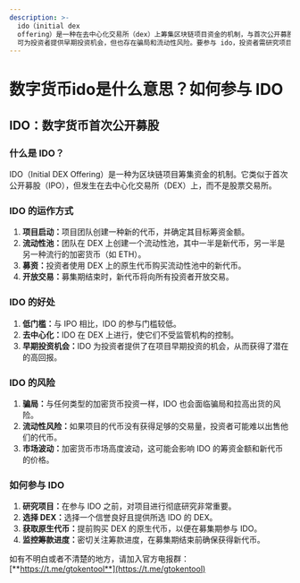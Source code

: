 ```yaml
---
description: >-
  ido（initial dex
  offering）是一种在去中心化交易所（dex）上筹集区块链项目资金的机制，与首次公开募股（ipo）类似，但门槛较低，且不受监管。ido
  可为投资者提供早期投资机会，但也存在骗局和流动性风险。要参与 ido，投资者需研究项目，选择 dex，获取原生代币，并监控筹款进度。
---
```


# 数字货币ido是什么意思？如何参与 IDO

## IDO：数字货币首次公开募股

### 什么是 IDO？

IDO（Initial DEX Offering）是一种为区块链项目筹集资金的机制。它类似于首次公开募股（IPO），但发生在去中心化交易所（DEX）上，而不是股票交易所。

### IDO 的运作方式

1. **项目启动：**&#x9879;目团队创建一种新的代币，并确定其目标筹资金额。
2. **流动性池：**&#x56E2;队在 DEX 上创建一个流动性池，其中一半是新代币，另一半是另一种流行的加密货币（如 ETH）。
3. **募资：**&#x6295;资者使用 DEX 上的原生代币购买流动性池中的新代币。
4. **开放交易：**&#x52DF;集期结束时，新代币将向所有投资者开放交易。

### IDO 的好处

1. **低门槛：**&#x4E0E; IPO 相比，IDO 的参与门槛较低。
2. **去中心化：**&#x49;DO 在 DEX 上进行，使它们不受监管机构的控制。
3. **早期投资机会：**&#x49;DO 为投资者提供了在项目早期投资的机会，从而获得了潜在的高回报。

### IDO 的风险

1. **骗局：**&#x4E0E;任何类型的加密货币投资一样，IDO 也会面临骗局和拉高出货的风险。
2. **流动性风险：**&#x5982;果项目的代币没有获得足够的交易量，投资者可能难以出售他们的代币。
3. **市场波动：**&#x52A0;密货币市场高度波动，这可能会影响 IDO 的筹资金额和新代币的价格。

### 如何参与 IDO

1. **研究项目：**&#x5728;参与 IDO 之前，对项目进行彻底研究非常重要。
2. **选择 DEX：**&#x9009;择一个信誉良好且提供所选 IDO 的 DEX。
3. **获取原生代币：**&#x63D0;前购买 DEX 的原生代币，以便在募集期参与 IDO。
4. **监控筹款进度：**&#x5BC6;切关注筹款进度，在募集期结束前确保获得新代币。

如有不明白或者不清楚的地方，请加入官方电报群：[**https://t.me/gtokentool**](https://t.me/gtokentool)
